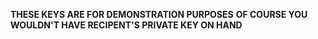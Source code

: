 **THESE KEYS ARE FOR DEMONSTRATION PURPOSES**
**OF COURSE YOU WOULDN'T HAVE RECIPENT'S PRIVATE KEY ON HAND**
